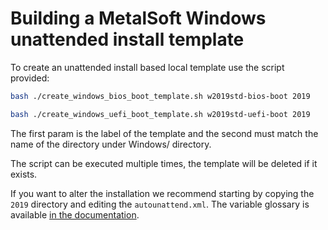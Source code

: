 # Building a MetalSoft Windows unattended install template

To create an unattended install based local template use the script provided:

```bash
bash ./create_windows_bios_boot_template.sh w2019std-bios-boot 2019
```

```bash
bash ./create_windows_uefi_boot_template.sh w2019std-uefi-boot 2019
```

The first param is the label of the template and the second must match the name of the directory under Windows/ directory.

The script can be executed multiple times, the template will be deleted if it exists.

If you want to alter the installation we recommend starting by copying the `2019` directory and editing the `autounattend.xml`.  The variable glossary is available [in the documentation](https://docs.metalsoft.io/en/latest/guides/creating_a_local_install_template_from_scratch.html).
